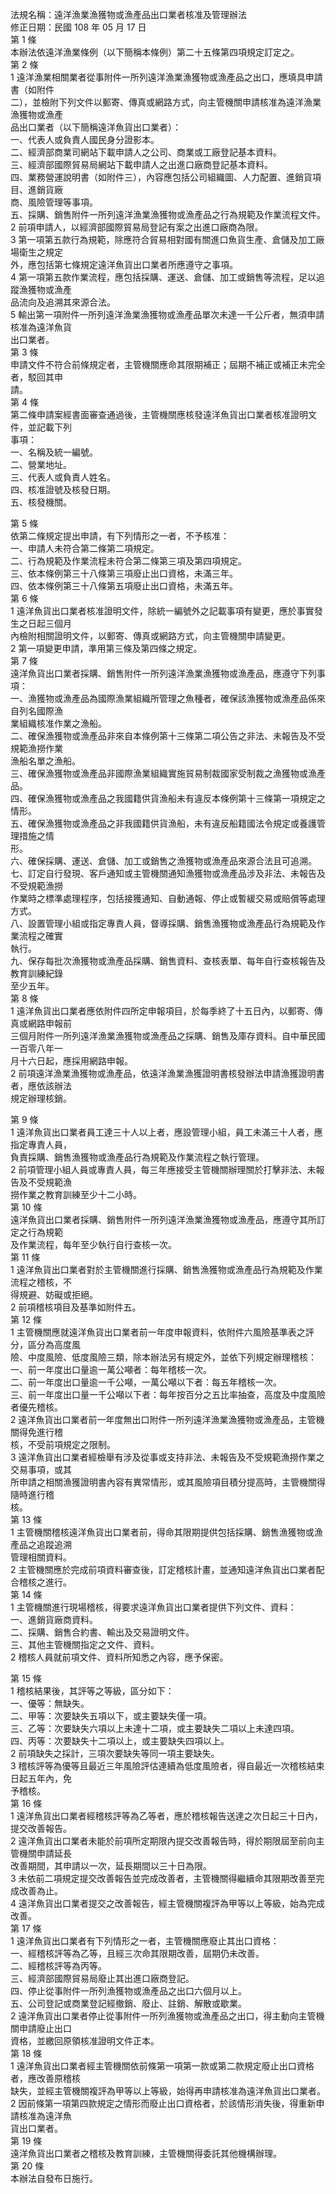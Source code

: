 法規名稱：遠洋漁業漁獲物或漁產品出口業者核准及管理辦法  
修正日期：民國 108 年 05 月 17 日  
第 1 條  
本辦法依遠洋漁業條例（以下簡稱本條例）第二十五條第四項規定訂定之。  
第 2 條  
1 遠洋漁業相關業者從事附件一所列遠洋漁業漁獲物或漁產品之出口，應填具申請書（如附件  
二），並檢附下列文件以郵寄、傳真或網路方式，向主管機關申請核准為遠洋漁業漁獲物或漁產  
品出口業者（以下簡稱遠洋魚貨出口業者）：  
一、代表人或負責人國民身分證影本。  
二、經濟部商業司網站下載申請人之公司、商業或工廠登記基本資料。  
三、經濟部國際貿易局網站下載申請人之出進口廠商登記基本資料。  
四、業務營運說明書（如附件三），內容應包括公司組織圖、人力配置、進銷貨項目、進銷貨廠  
商、風險管理等事項。  
五、採購、銷售附件一所列遠洋漁業漁獲物或漁產品之行為規範及作業流程文件。  
2 前項申請人，以經濟部國際貿易局登記有案之出進口廠商為限。  
3 第一項第五款行為規範，除應符合貿易相對國有關進口魚貨生產、倉儲及加工廠場衛生之規定  
外，應包括第七條規定遠洋魚貨出口業者所應遵守之事項。  
4 第一項第五款作業流程，應包括採購、運送、倉儲、加工或銷售等流程，足以追蹤漁獲物或漁產  
品流向及追溯其來源合法。  
5 輸出第一項附件一所列遠洋漁業漁獲物或漁產品單次未達一千公斤者，無須申請核准為遠洋魚貨  
出口業者。  
第 3 條  
申請文件不符合前條規定者，主管機關應命其限期補正；屆期不補正或補正未完全者，駁回其申  
請。  
第 4 條  
第二條申請案經書面審查通過後，主管機關應核發遠洋魚貨出口業者核准證明文件，並記載下列  
事項：  
一、名稱及統一編號。  
二、營業地址。  
三、代表人或負責人姓名。  
四、核准證號及核發日期。  
五、核發機關。  


第 5 條  
依第二條規定提出申請，有下列情形之一者，不予核准：  
一、申請人未符合第二條第二項規定。  
二、行為規範及作業流程未符合第二條第三項及第四項規定。  
三、依本條例第三十八條第三項廢止出口資格，未滿三年。  
四、依本條例第三十八條第五項廢止出口資格，未滿五年。  
第 6 條  
1 遠洋魚貨出口業者核准證明文件，除統一編號外之記載事項有變更，應於事實發生之日起三個月  
內檢附相關證明文件，以郵寄、傳真或網路方式，向主管機關申請變更。  
2 第一項變更申請，準用第三條及第四條之規定。  
第 7 條  
遠洋魚貨出口業者採購、銷售附件一所列遠洋漁業漁獲物或漁產品，應遵守下列事項：  
一、漁獲物或漁產品為國際漁業組織所管理之魚種者，確保該漁獲物或漁產品係來自列名國際漁  
業組織核准作業之漁船。  
二、確保漁獲物或漁產品非來自本條例第十三條第二項公告之非法、未報告及不受規範漁撈作業  
漁船名單之漁船。  
三、確保漁獲物或漁產品非國際漁業組織實施貿易制裁國家受制裁之漁獲物或漁產品。  
四、確保漁獲物或漁產品之我國籍供貨漁船未有違反本條例第十三條第一項規定之情形。  
五、確保漁獲物或漁產品之非我國籍供貨漁船，未有違反船籍國法令規定或養護管理措施之情  
形。  
六、確保採購、運送、倉儲、加工或銷售之漁獲物或漁產品來源合法且可追溯。  
七、訂定自行發現、客戶通知或主管機關通知漁獲物或漁產品涉及非法、未報告及不受規範漁撈  
作業時之標準處理程序，包括接獲通知、自動通報、停止或暫緩交易或賠償等處理方式。  
八、設置管理小組或指定專責人員，督導採購、銷售漁獲物或漁產品行為規範及作業流程之確實  
執行。  
九、保存每批次漁獲物或漁產品採購、銷售資料、查核表單、每年自行查核報告及教育訓練紀錄  
至少五年。  
第 8 條  
1 遠洋魚貨出口業者應依附件四所定申報項目，於每季終了十五日內，以郵寄、傳真或網路申報前  
三個月附件一所列遠洋漁業漁獲物或漁產品之採購、銷售及庫存資料。自中華民國一百零八年一  
月十六日起，應採用網路申報。  
2 前項遠洋漁業漁獲物或漁產品，依遠洋漁業漁獲證明書核發辦法申請漁獲證明書者，應依該辦法  
規定辦理核銷。  


第 9 條  
1 遠洋魚貨出口業者員工達三十人以上者，應設管理小組，員工未滿三十人者，應指定專責人員，  
負責採購、銷售漁獲物或漁產品行為規範及作業流程之執行管理。  
2 前項管理小組人員或專責人員，每三年應接受主管機關辦理關於打擊非法、未報告及不受規範漁  
撈作業之教育訓練至少十二小時。  
第 10 條  
遠洋魚貨出口業者採購、銷售附件一所列遠洋漁業漁獲物或漁產品，應遵守其所訂定之行為規範  
及作業流程，每年至少執行自行查核一次。  
第 11 條  
1 遠洋魚貨出口業者對於主管機關進行採購、銷售漁獲物或漁產品行為規範及作業流程之稽核，不  
得規避、妨礙或拒絕。  
2 前項稽核項目及基準如附件五。  
第 12 條  
1 主管機關應就遠洋魚貨出口業者前一年度申報資料，依附件六風險基準表之評分，區分為高度風  
險、中度風險、低度風險三類，除本辦法另有規定外，並依下列規定辦理稽核：  
一、前一年度出口量逾一萬公噸者：每年稽核一次。  
二、前一年度出口量逾一千公噸，一萬公噸以下者：每五年稽核一次。  
三、前一年度出口量一千公噸以下者：每年按百分之五比率抽查，高度及中度風險者優先稽核。  
2 遠洋魚貨出口業者前一年度無出口附件一所列遠洋漁業漁獲物或漁產品，主管機關得免進行稽  
核，不受前項規定之限制。  
3 遠洋魚貨出口業者經檢舉有涉及從事或支持非法、未報告及不受規範漁撈作業之交易事項，或其  
所申請之相關漁獲證明書內容有異常情形，或其風險項目積分提高時，主管機關得隨時進行稽  
核。  
第 13 條  
1 主管機關稽核遠洋魚貨出口業者前，得命其限期提供包括採購、銷售漁獲物或漁產品之追蹤追溯  
管理相關資料。  
2 主管機關應於完成前項資料審查後，訂定稽核計畫，並通知遠洋魚貨出口業者配合稽核之進行。  
第 14 條  
1 主管機關進行現場稽核，得要求遠洋魚貨出口業者提供下列文件、資料：  
一、進銷貨廠商資料。  
二、採購、銷售合約書、輸出及交易證明文件。  
三、其他主管機關指定之文件、資料。  
2 稽核人員就前項文件、資料所知悉之內容，應予保密。  


第 15 條  
1 稽核結果後，其評等之等級，區分如下：  
一、優等：無缺失。  
二、甲等：次要缺失五項以下，或主要缺失僅一項。  
三、乙等：次要缺失六項以上未達十二項，或主要缺失二項以上未達四項。  
四、丙等：次要缺失十二項以上，或主要缺失四項以上。  
2 前項缺失之採計，三項次要缺失等同一項主要缺失。  
3 稽核評等為優等且最近三年風險評估連續為低度風險者，得自最近一次稽核結束日起五年內，免  
予稽核。  
第 16 條  
1 遠洋魚貨出口業者經稽核評等為乙等者，應於稽核報告送達之次日起三十日內，提交改善報告。  
2 遠洋魚貨出口業者未能於前項所定期限內提交改善報告時，得於期限屆至前向主管機關申請延長  
改善期間，其申請以一次，延長期間以三十日為限。  
3 未依前二項規定提交改善報告並完成改善者，主管機關得繼續命其限期改善至完成改善為止。  
4 遠洋魚貨出口業者提交之改善報告，經主管機關複評為甲等以上等級，始為完成改善。  
第 17 條  
1 遠洋魚貨出口業者有下列情形之一者，主管機關應廢止其出口資格：  
一、經稽核評等為乙等，且經三次命其限期改善，屆期仍未改善。  
二、經稽核評等為丙等。  
三、經濟部國際貿易局廢止其出進口廠商登記。  
四、停止從事附件一所列漁獲物或漁產品之出口六個月以上。  
五、公司登記或商業登記經撤銷、廢止、註銷、解散或歇業。  
2 遠洋魚貨出口業者停止從事附件一所列漁獲物或漁產品之出口，得主動向主管機關申請廢止出口  
資格，並繳回原領核准證明文件正本。  
第 18 條  
1 遠洋魚貨出口業者經主管機關依前條第一項第一款或第二款規定廢止出口資格者，應改善原稽核  
缺失，並經主管機關複評為甲等以上等級，始得再申請核准為遠洋魚貨出口業者。  
2 因前條第一項第四款規定之情形而廢止出口資格者，於該情形消失後，得重新申請核准為遠洋魚  
貨出口業者。  
第 19 條  
遠洋魚貨出口業者之稽核及教育訓練，主管機關得委託其他機構辦理。  
第 20 條  
本辦法自發布日施行。  


